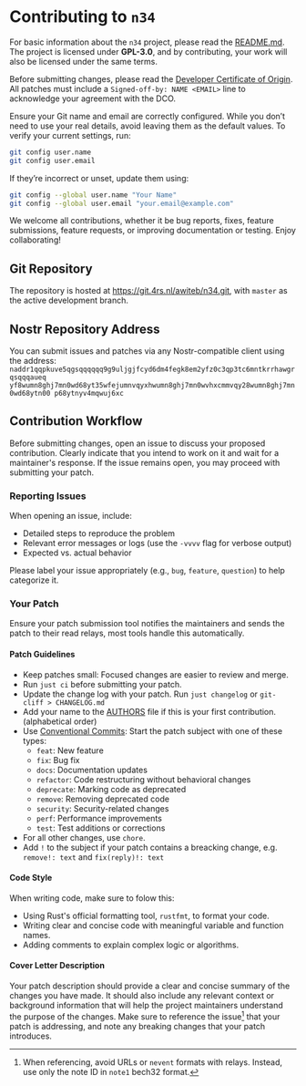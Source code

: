 # Contributing to `n34`

For basic information about the `n34` project, please read the
[README.md](README.md). The project is licensed under **GPL-3.0**, and by
contributing, your work will also be licensed under the same terms.

Before submitting changes, please read the [Developer Certificate of Origin](DCO).
All patches must include a `Signed-off-by: NAME <EMAIL>` line to acknowledge
your agreement with the DCO.

Ensure your Git name and email are correctly configured. While you don’t need to
use your real details, avoid leaving them as the default values. To verify your
current settings, run:

```bash
git config user.name
git config user.email
```

If they’re incorrect or unset, update them using:

```bash
git config --global user.name "Your Name"
git config --global user.email "your.email@example.com"
```

We welcome all contributions, whether it be bug reports, fixes, feature
submissions, feature requests, or improving documentation or testing. Enjoy
collaborating!

## Git Repository

The repository is hosted at <https://git.4rs.nl/awiteb/n34.git>, with `master`
as the active development branch.

## Nostr Repository Address

You can submit issues and patches via any
Nostr-compatible client using the address:
`naddr1qqpkuve5qgsqqqqqq9g9uljgjfcyd6dm4fegk8em2yfz0c3qp3tc6mntkrrhawgrqsqqqaueq
yf8wumn8ghj7mn0wd68yt35wfejumnvqyxhwumn8ghj7mn0wvhxcmmvqy28wumn8ghj7mn0wd68ytn00
p68ytnyv4mqwuj6xc`

## Contribution Workflow

Before submitting changes, open an issue to discuss your proposed contribution.
Clearly indicate that you intend to work on it and wait for a maintainer's
response. If the issue remains open, you may proceed with submitting your patch.

### Reporting Issues

When opening an issue, include:
- Detailed steps to reproduce the problem
- Relevant error messages or logs (use the `-vvvv` flag for verbose output)
- Expected vs. actual behavior

Please label your issue appropriately (e.g., `bug`, `feature`, `question`) to
help categorize it.

### Your Patch

Ensure your patch submission tool notifies the maintainers and sends the patch
to their read relays, most tools handle this automatically.

#### Patch Guidelines

- Keep patches small: Focused changes are easier to review and merge.
- Run `just ci` before submitting your patch.
- Update the change log with your patch. Run `just changelog` or `git-cliff > CHANGELOG.md`
- Add your name to the [AUTHORS](AUTHORS) file if this is your first contribution. (alphabetical order)
- Use [Conventional Commits]: Start the patch subject with one of these types:
  - `feat`: New feature
  - `fix`: Bug fix
  - `docs`: Documentation updates
  - `refactor`: Code restructuring without behavioral changes
  - `deprecate`: Marking code as deprecated
  - `remove`: Removing deprecated code
  - `security`: Security-related changes
  - `perf`: Performance improvements
  - `test`: Test additions or corrections
- For all other changes, use `chore`.
- Add `!` to the subject if your patch contains a breacking change, e.g.
`remove!: text` and `fix(reply)!: text`

#### Code Style

When writing code, make sure to folow this:
- Using Rust's official formatting tool, `rustfmt`, to format your code.
- Writing clear and concise code with meaningful variable and function names.
- Adding comments to explain complex logic or algorithms.

#### Cover Letter Description

Your patch description should provide a clear and concise summary of the changes you
have made. It should also include any relevant context or background information
that will help the project maintainers understand the purpose of the changes.
Make sure to reference the issue[^1] that your patch is addressing, and note any breaking
changes that your patch introduces.



[^1]: When referencing, avoid URLs or `nevent` formats with relays. Instead, use only the note ID in `note1` bech32 format.

[Conventional Commits]: https://www.conventionalcommits.org/en/v1.0.0/
